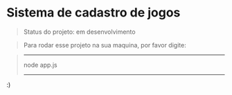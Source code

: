 <h1>Sistema de cadastro de jogos</h1>

> Status do projeto: em desenvolvimento

> Para rodar esse projeto na sua maquina, por favor digite:

> ***
> node app.js
> ***

:)